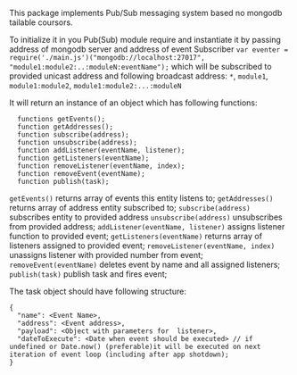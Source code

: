 This package implements Pub/Sub messaging system based no mongodb tailable coursors.

To initialize it in you Pub(Sub) module require and instantiate it by passing address of mongodb server and address of event Subscriber
``` var eventer = require('./main.js')("mongodb://localhost:27017", "module1:module2:..:moduleN:eventName"); ``` which will be subscribed to provided unicast address and following broadcast address:
`*`, `module1`, `module1:module2`, `module1:module2:...:moduleN`

It will return an instance of an object which has following functions:
```
  functions getEvents();
  function getAddresses();
  function subscribe(address);
  function unsubscribe(address);
  function addListener(eventName, listener);
  function getListeners(eventName);
  function removeListener(eventName, index);
  function removeEvent(eventName);
  function publish(task);
```

`getEvents()` returns array of events this entity listens to;
`getAddresses()` returns array of address entity subscribed to;
`subscribe(address)` subscribes entity to provided address
`unsubscribe(address)` unsubscribes from provided address;
`addListener(eventName, listener)` assigns listener function to provided event;
`getListeners(eventName)` returns array of listeners assigned to provided event;
`removeListener(eventName, index)` unassigns listener with provided number from event;
`removeEvent(eventName)` deletes event by name and all assigned listeners;
`publish(task)` publish task and fires event;

The task object should have following structure:
```
{
  "name": <Event Name>,
  "address": <Event address>,
  "payload": <Object with parameters for  listener>,
  "dateToExecute": <Date when event should be executed> // if undefined or Date.now() (preferable)it will be executed on next iteration of event loop (including after app shotdown); 
}
```

